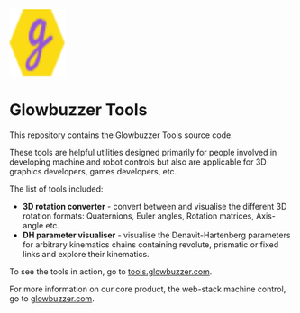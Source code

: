 <img src="images/tiny-logo.svg" alt="Logo" width="100" height="120">

# Glowbuzzer Tools

This repository contains the Glowbuzzer Tools source code.

These tools are helpful utilities designed primarily for people involved in developing machine and robot controls but also are applicable for 3D graphics developers, games developers, etc.

The list of tools included:
* **3D rotation converter** - convert between and visualise the different 3D rotation formats: Quaternions, Euler angles, Rotation matrices, Axis-angle etc.
* **DH parameter visualiser** - visualise the Denavit-Hartenberg parameters for arbitrary kinematics chains containing revolute, prismatic or fixed links and explore their kinematics.

To see the tools in action, go to [tools.glowbuzzer.com](https://tools.glowbuzzer/com).

For more information on our core product, the web-stack machine control, go to [glowbuzzer.com](https://www.glowbuzzer.com).
